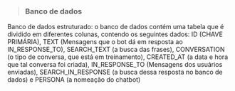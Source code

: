 > ### Banco de dados 

Banco de dados estruturado: o banco de dados contém uma tabela que é dividido em diferentes colunas, contendo os seguintes dados: ID (CHAVE PRIMÁRIA), TEXT (Mensagens que o bot dá em resposta ao IN_RESPONSE_TO), SEARCH_TEXT (a busca das frases), CONVERSATION (o tipo de conversa, que está em treinamento), CREATED_AT (a data e hora que tal conversa foi criada), IN_RESPONSE_TO (Mensagens dos usuários enviadas), SEARCH_IN_RESPONSE (a busca dessa resposta no banco de dados) e PERSONA (a nomeação do chatbot)
